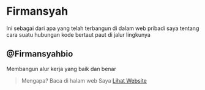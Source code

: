 # Firmansyah
Ini sebagai dari apa yang telah terbangun di dalam web pribadi saya tentang cara suatu hubungan kode bertaut paut di jalur lingkunya
## @Firmansyahbio
Membangun alur kerja yang baik dan benar
> Mengapa?
Baca di halam web Saya 
[Lihat Website](https://firmansyahbio.blogspot.com)


